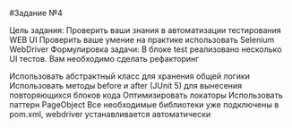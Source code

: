 #Задание №4

Цель задания:
Проверить ваши знания в автоматизации тестирования WEB UI
Проверить ваше умение на практике использовать Selenium WebDriver
Формулировка задачи:
В блоке test реализовано несколько UI тестов. Вам необходимо сделать рефакторинг

Использовать абстрактный класс для хранения общей логики
Использовать методы before и after (JUnit 5) для вынесения повторяющихся блоков кода
Оптимизировать локаторы
Использовать паттерн PageObject
Все необходимые библиотеки уже подключены в pom.xml, webdriver устанавливается автоматически